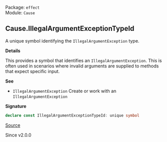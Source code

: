 Package: `effect`<br />
Module: `Cause`<br />

## Cause.IllegalArgumentExceptionTypeId

A unique symbol identifying the `IllegalArgumentException` type.

**Details**

This provides a symbol that identifies an `IllegalArgumentException`. This is
often used in scenarios where invalid arguments are supplied to methods that
expect specific input.

**See**

- `IllegalArgumentException` Create or work with an `IllegalArgumentException`

**Signature**

```ts
declare const IllegalArgumentExceptionTypeId: unique symbol
```

[Source](https://github.com/Effect-TS/effect/tree/main/packages/effect/src/Cause.ts#L122)

Since v2.0.0